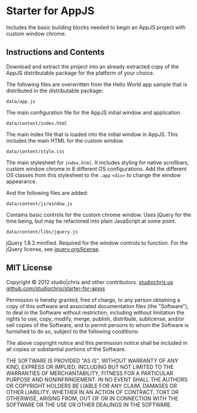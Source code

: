Starter for AppJS
=================

Includes the basic building blocks needed to begin an AppJS project with custom window chrome. 

Instructions and Contents
---------------------------

Download and extract the project into an already extracted copy of the AppJS distributable package for the platform of your choice. 

The following files are overwritten from the Hello World app sample that is distributed in the distributable package:

`data/app.js`

The main configuration file for the AppJS initial window and application

`data/content/index.html` 

The main index file that is loaded into the initial window in AppJS. This includes the main HTML for the custom window.

`data/content/style.css` 

The main stylesheet for `index.html`. It includes styling for native scrollbars, custom window chrome in 8 different OS configurations. Add the different OS classes from this stylesheet to the `.app` `<div>` to change the window appearance.

And the following files are added:

`data/content/js/window.js`

Contains basic controls for the custom chrome window. Uses jQuery for the time being, but may be refactored into plain JavaScript at some point.

`data/content/libs/jquery.js`

jQuery 1.8.2 minified. Required for the window controls to function. For the jQuery license, see [jquery.org/license](http://jquery.org/license).


MIT License
---------------------------

Copyright © 2012 studio|chris and other contributors.
[studiochris.us](http://www.studiochris.us)
[github.com/studiochris/starter-for-appjs](https://github.com/studiochris/starter-for-appjs)

Permission is hereby granted, free of charge, to any person obtaining
a copy of this software and associated documentation files (the
"Software"), to deal in the Software without restriction, including
without limitation the rights to use, copy, modify, merge, publish,
distribute, sublicense, and/or sell copies of the Software, and to
permit persons to whom the Software is furnished to do so, subject to
the following conditions:

The above copyright notice and this permission notice shall be
included in all copies or substantial portions of the Software.

THE SOFTWARE IS PROVIDED "AS IS", WITHOUT WARRANTY OF ANY KIND,
EXPRESS OR IMPLIED, INCLUDING BUT NOT LIMITED TO THE WARRANTIES OF
MERCHANTABILITY, FITNESS FOR A PARTICULAR PURPOSE AND
NONINFRINGEMENT. IN NO EVENT SHALL THE AUTHORS OR COPYRIGHT HOLDERS BE
LIABLE FOR ANY CLAIM, DAMAGES OR OTHER LIABILITY, WHETHER IN AN ACTION
OF CONTRACT, TORT OR OTHERWISE, ARISING FROM, OUT OF OR IN CONNECTION
WITH THE SOFTWARE OR THE USE OR OTHER DEALINGS IN THE SOFTWARE.

